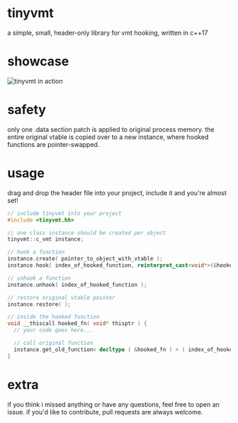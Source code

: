 
# tinyvmt
a simple, small, header-only library for vmt hooking, written in c++17

# showcase
![tinyvmt in action](https://i.imgur.com/v1HJGR1.png)

# safety
only one .data section patch is applied to original process memory. 
the entire original vtable is copied over to a new instance, where hooked functions are pointer-swapped.

# usage
drag and drop the header file into your project, include it and you're almost set!
```cpp
// include tinyvmt into your project
#include <tinyvmt.hh>

// one class instance should be created per object
tinyvmt::c_vmt instance;

// hook a function
instance.create( pointer_to_object_with_vtable );
instance.hook( index_of_hooked_function, reinterpret_cast<void*>(&hooked_fn) );

// unhook a function
instance.unhook( index_of_hooked_function );

// restore original vtable pointer
instance.restore( );

// inside the hooked function
void __thiscall hooked_fn( void* thisptr ) {
  // your code goes here...

  // call original function
  instance.get_old_function< decltype ( &hooked_fn ) > ( index_of_hooked_function ) ( thisptr );
}
```

# extra
if you think i missed anything or have any questions, feel free to open an issue. 
if you'd like to contribute, pull requests are always welcome.
